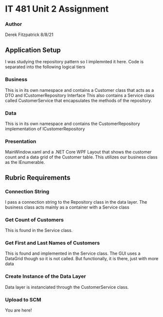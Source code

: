 ﻿# IT 481 Unit 2 Assignment

### Author
Derek Fitzpatrick
8/8/21

## Application Setup
I was studying the repository pattern so I implemnted it here. Code is separated into the following logical tiers
### Business
This is in its own namespace and contains a Customer class that acts as a DTO and ICustomerRepository Interface
This also contains a Service class called CustomerService that encapsulates the methods of the repository.

### Data
This is in its own namespace and contains the CustomerRepository implementation of ICustomerRepository

### Presentation
MainWindow.xaml and a .NET Core WPF Layout that shows the customer count and a data grid of the Customer table.
This utilizes our business class as the IEnumerable.

## Rubric Requirements

### Connection String
I pass a connection string to the Repository class in the data layer.
The business class acts mainly as a container with a Service class

### Get Count of Customers
This is found in the Service class. 

### Get First and Last Names of Customers
This is found and implemented in the Service class. The GUI uses a DataGrid though so it is not called.
But functionally, it is there, just with more data

### Create Instance of the Data Layer
Data layer is instanciated through the CustomerService class.

### Upload to SCM
You are here!

